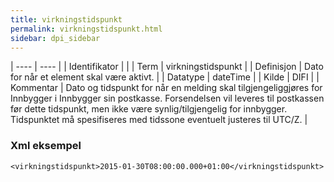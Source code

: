 ```yaml
---
title: virkningstidspunkt
permalink: virkningstidspunkt.html
sidebar: dpi_sidebar
---
```


| ---- | ---- |
| Identifikator |  |
| Term | virkningstidspunkt |
| Definisjon | Dato for når et element skal være aktivt. |
| Datatype | dateTime |
| Kilde | DIFI |
| Kommentar | Dato og tidspunkt for når en melding skal tilgjengeliggjøres for Innbygger i Innbygger sin postkasse. Forsendelsen vil leveres til postkassen før dette tidspunkt, men ikke være synlig/tilgjengelig for innbygger. Tidspunktet må spesifiseres med tidssone eventuelt justeres til UTC/Z. | 

### Xml eksempel

```
<virkningstidspunkt>2015-01-30T08:00:00.000+01:00</virkningstidspunkt>
```
